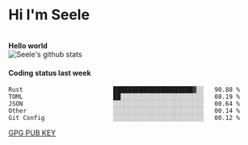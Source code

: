 <h1>Hi I'm Seele</h1>
<br>
<b> Hello world</b>
<br>
<img src="https://github-readme-stats-eight-jade.vercel.app/api?username=Seele0oO&show_icons=true&icon_color=0366d6&bg_color=ffffff&hide_title=true&hide=contribs&include_all_commits=true" alt="Seele's github stats"/>
<br>

<h4>Coding status last week </h4>

<!--START_SECTION:waka-->

```text
Rust                         ██████████████████████▓░░   90.88 %
TOML                         ██░░░░░░░░░░░░░░░░░░░░░░░   08.19 %
JSON                         ░░░░░░░░░░░░░░░░░░░░░░░░░   00.64 %
Other                        ░░░░░░░░░░░░░░░░░░░░░░░░░   00.14 %
Git Config                   ░░░░░░░░░░░░░░░░░░░░░░░░░   00.12 %
```

<!--END_SECTION:waka-->



[GPG PUB KEY](https://keys.openpgp.org/vks/v1/by-fingerprint/3FCE91BF5B9666B55B67213C4C57B7824A5B6680)

